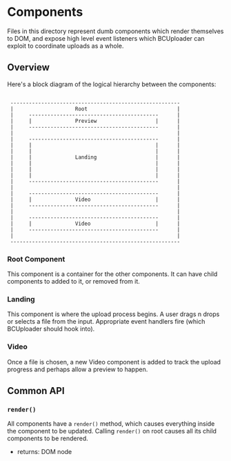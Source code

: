 Components
==========

Files in this directory represent dumb components which render themselves to DOM, and expose high level event listeners which BCUploader can exploit to coordinate uploads as a whole.


## Overview

Here's a block diagram of the logical hierarchy between the components:

```

 -------------------------------------------------------
 |                    Root                             |
 |     ------------------------------------------      |
 |     |              Preview                   |      |
 |     ------------------------------------------      |
 |                                                     |
 |     ------------------------------------------      |
 |     |                                        |      |
 |     |                                        |      |
 |     |              Landing                   |      |
 |     |                                        |      |
 |     |                                        |      |
 |     |                                        |      |
 |     ------------------------------------------      |
 |                                                     |
 |     ------------------------------------------      |
 |     |              Video                     |      |
 |     ------------------------------------------      |
 |                                                     |
 |     ------------------------------------------      |
 |     |              Video                     |      |
 |     ------------------------------------------      |
 |                                                     |
 -------------------------------------------------------

```

### Root Component

This component is a container for the other components. It
can have child components to added to it, or removed from it.

### Landing

This component is where the upload process begins. A user drags
n drops or selects a file from the input. Appropriate event handlers
fire (which BCUploader should hook into).

### Video

Once a file is chosen, a new Video component is added to track the
upload progress and perhaps allow a preview to happen.

## Common API

### `render()`

All components have a `render()` method, which causes everything inside
the component to be updated. Calling `render()` on root causes all its
child components to be rendered.

 * returns: DOM node
